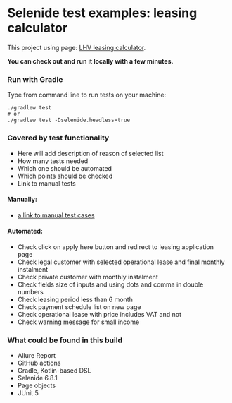 Selenide test examples: leasing calculator
================================

This project using page: [LHV leasing calculator](https://www.lhv.ee/en/leasing).

**You can check out and run it locally with a few minutes.**

### Run with Gradle

Type from command line to run tests on your machine:

```
./gradlew test
# or
./gradlew test -Dselenide.headless=true
```

### Covered by test functionality

 - Here will add description of reason of selected list
 - How many tests needed
 - Which one should be automated
 - Which points should be checked
 - Link to manual tests

#### Manually:

- [a link to manual test cases](manual_test_cases.md)

#### Automated:

- Check click on apply here button and redirect to leasing application page
- Check legal customer with selected operational lease and final monthly instalment
- Check private customer with monthly instalment	
- Check fields size of inputs and using dots and comma in double numbers	
- Check leasing period less than 6 month		
- Check payment schedule list on new page	
- Check operational lease with price includes VAT and not	
- Check warning message for small income

### What could be found in this build

- Allure Report
- GitHub actions
- Gradle, Kotlin-based DSL
- Selenide 6.8.1
- Page objects
- JUnit 5
